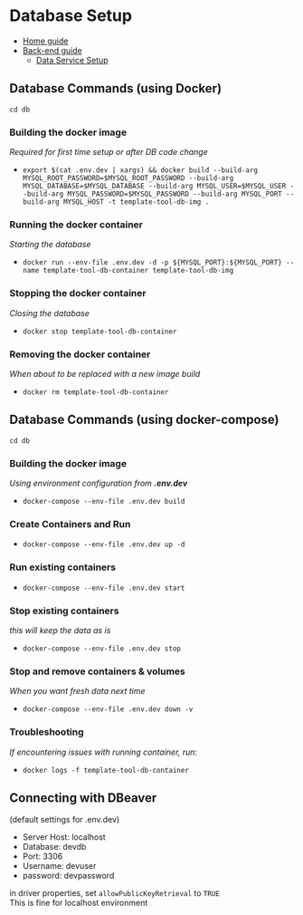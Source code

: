 # Database Setup
- [Home guide](../../README.md)
- [Back-end guide](../README.md)
  - [Data Service Setup](../data-service/README.md)

## Database Commands (using Docker)
`cd db`

### Building the docker image
*Required for first time setup or after DB code change*
- `export $(cat .env.dev | xargs) && docker build --build-arg MYSQL_ROOT_PASSWORD=$MYSQL_ROOT_PASSWORD --build-arg MYSQL_DATABASE=$MYSQL_DATABASE --build-arg MYSQL_USER=$MYSQL_USER --build-arg MYSQL_PASSWORD=$MYSQL_PASSWORD --build-arg MYSQL_PORT --build-arg MYSQL_HOST -t template-tool-db-img .`

### Running the docker container
*Starting the database*
- `docker run --env-file .env.dev -d -p ${MYSQL_PORT}:${MYSQL_PORT} --name template-tool-db-container template-tool-db-img`

### Stopping the docker container
*Closing the database*
- `docker stop template-tool-db-container`

### Removing the docker container
*When about to be replaced with a new image build*
- `docker rm template-tool-db-container`

## Database Commands (using docker-compose)
`cd db`

### Building the docker image
*Using environment configuration from **.env.dev***
- `docker-compose --env-file .env.dev build`

### Create Containers and Run
- `docker-compose --env-file .env.dev up -d`

### Run existing containers
- `docker-compose --env-file .env.dev start`

### Stop existing containers
*this will keep the data as is*
- `docker-compose --env-file .env.dev stop`

### Stop and remove containers & volumes
*When you want fresh data next time*
- `docker-compose --env-file .env.dev down -v`

### Troubleshooting
*If encountering issues with running container, run:*
- `docker logs -f template-tool-db-container`

## Connecting with DBeaver
(default settings for .env.dev)
- Server Host: localhost
- Database: devdb
- Port: 3306
- Username: devuser
- password: devpassword

in driver properties, set `allowPublicKeyRetrieval` to `TRUE`
<br>
This is fine for localhost environment